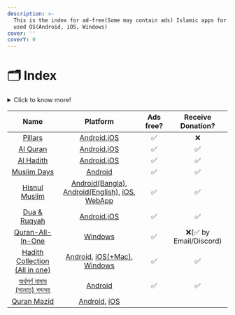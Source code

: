 ```yaml
---
description: >-
  This is the index for ad-free(Some may contain ads) Islamic apps for the most
  used OS(Android, iOS, Windows)
cover: ''
coverY: 0
---
```


# 🗂 Index

<details>

<summary>Click to know more!</summary>

Click on App name to navigate to the app page. You'll get a short summary of all apps on this page. To know more about that particular app please click on the app name list.

</details>

|                                           Name                                          |                                                                                                                                                Platform                                                                                                                                                | Ads free? |   Receive Donation?   |
| :-------------------------------------------------------------------------------------: | :----------------------------------------------------------------------------------------------------------------------------------------------------------------------------------------------------------------------------------------------------------------------------------------------------: | :-------: | :-------------------: |
|                       [Pillars](all-apps/android-apps/pillars.md)                       |                                                        [Android](https://play.google.com/store/apps/details?id=com.pillars.pillars\&hl=en\&gl=US),[iOS](https://apps.apple.com/us/app/pillars-prayer-times-qibla/id1559086853#?platform=iphone)                                                        |     ✅     |           ❌           |
|                      [Al Quran](all-apps/android-apps/al-quran.md)                      |                                                                        [Android](https://play.google.com/store/apps/details?id=com.greentech.quran),[iOS](https://itunes.apple.com/us/app/al-quran-tafsir-by-word/id1437038111)                                                                        |     ✅     |           ✅           |
|                     [Al Hadith](all-apps/android-apps/al-hadith.md)                     |                                                                                 [Android](https://play.google.com/store/apps/details?id=com.ihadis.ihadis),[iOS](https://apps.apple.com/us/app/al-hadith/id1238182914)                                                                                 |     ✅     |           ✅           |
|                   [Muslim Days](all-apps/android-apps/muslim-days.md)                   |                                                                                                            [Android](https://play.google.com/store/apps/details?id=theoaktroop.appoframadan)                                                                                                           |     ✅     |           ✅           |
|                 [Hisnul Muslim](all-apps/android-apps/hisnul-muslim.md)                 | [Android(Bangla)](https://play.google.com/store/apps/details?id=com.greentech.hisnulmuslimbn), [Android(English)](https://play.google.com/store/apps/details?id=com.greentech.hisnulmuslim), [iOS](https://apps.apple.com/us/app/dua-zikr-hisnul-muslim/id1402550533), [WebApp](https://dua.gtaf.org)​ |     ✅     |           ✅           |
|                 [Dua & Ruqyah](all-apps/android-apps/dua-and-ruqyah.md)                 |                                                                                  [Android](https://play.google.com/store/apps/details?id=com.ihadis.dua),[iOS](https://apps.apple.com/us/app/dua-ruqyah/id1568942398)                                                                                  |     ✅     |           ✅           |
|              [Quran-All-In-One](all-apps/windows-apps/quran-all-in-one.md)              |                                                                                                               [Windows](https://www.microsoft.com/en-us/p/quran-all-in-one/9nblggh4vbj6)                                                                                                               |     ✅     | ❌(✅ by Email/Discord) |
| [Hadith Collection (All in one)](all-apps/android-apps/hadith-collection-all-in-one.md) |                     [Android](https://play.google.com/store/apps/details?id=com.greentech.hadith), [iOS(+Mac)](https://itunes.apple.com/app/id1511696610), [Windows](https://direct-download-apps.s3.us-east-2.amazonaws.com/hadith/Hadith+Collection+All+In+One+v1.0000%2B1.zip)​                     |     ✅     |           ✅           |
|            [অর্থপূর্ণ নামায (সালাত) শব্দসহ](all-apps/android-apps/salatbn.md)           |                                                                                                             [Android](https://play.google.com/store/apps/details?id=com.greentech.salatbn)                                                                                                             |     ✅     |           ✅           |
|                   [Quran Mazid](all-apps/android-apps/quran-mazid.md)                   |                                                                                [Android](https://play.google.com/store/apps/details?id=com.ihadis.quran), [iOS](https://apps.apple.com/us/app/quran-mazid/id1324615850)                                                                                |           |                       |
